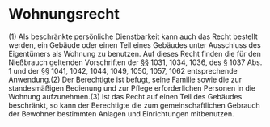 # Wohnungsrecht

(1) Als beschränkte persönliche Dienstbarkeit kann auch das Recht bestellt werden, ein Gebäude oder einen Teil eines Gebäudes unter Ausschluss des Eigentümers als Wohnung zu benutzen. Auf dieses Recht finden die für den Nießbrauch geltenden Vorschriften der §§ 1031, 1034, 1036, des § 1037 Abs. 1 und der §§ 1041, 1042, 1044, 1049, 1050, 1057, 1062 entsprechende Anwendung.(2) Der Berechtigte ist befugt, seine Familie sowie die zur standesmäßigen Bedienung und zur Pflege erforderlichen Personen in die Wohnung aufzunehmen.(3) Ist das Recht auf einen Teil des Gebäudes beschränkt, so kann der Berechtigte die zum gemeinschaftlichen Gebrauch der Bewohner bestimmten Anlagen und Einrichtungen mitbenutzen. 

